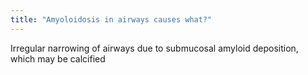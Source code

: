 ```yaml
---
title: "Amyoloidosis in airways causes what?"
---
```

Irregular narrowing of airways due to submucosal amyloid deposition, which may be calcified

